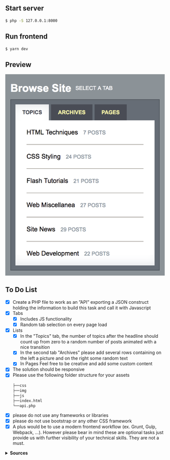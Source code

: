## Start server

```bash
$ php -S 127.0.0.1:8000
```

## Run frontend

```bash
$ yarn dev
```

## Preview

![](./img/template.png)

## To Do List

* [x] Create a PHP file to work as an ”API” exporting a JSON construct holding the information to build this task and call it with Javascript
* [x] Tabs
    * [x] Includes JS functionality
    * [x] Random tab selection on every page load
* [x] Lists
    * [x] In the "Topics" tab, the number of topics after the headline should count up from zero to a random number of posts animated with a nice transition
    * [x] In the second tab "Archives" please add several rows containing on the left a picture and on the right some random text
    * [x] In Pages Feel free to be creative and add some custom content
* [x] The solution should be responsive
* [x] Please use the following folder structure for your assets
    ```
    ├──css
    ├──img
    ├──js
    ├──index.html
    └──api.php
    ```
* [x] please do not use any frameworks or libraries
* [x] please do not use bootstrap or any other CSS framework
* [x] A plus would be to use a modern frontend workflow (ex. Grunt, Gulp, Webpack, …). However please bear in mind these are optional tasks just provide us with further visibility of your technical skills. They are not a must.

<details><summary><b>Sources</b></summary>
<p>

- `readable_random_string()` for dummy API content
  - https://gist.github.com/sepehr/3371339
- Basic tab script as base to work with
  - https://codepen.io/heydon/pen/veeaEa
  - https://css-tricks.com/tabs-its-complicated/
- Count up numbers from 0 to x
  - https://stackoverflow.com/a/16994725

</p>
</details>
